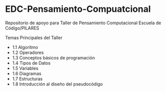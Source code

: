 # EDC-Pensamiento-Compuatcional
Repositorio de apoyo para Taller de Pensamiento Computacional Escuela de Código/PILARES

Temas Principales del Taller

 + 1.1 Algoritmo 
 + 1.2 Operadores 
 + 1.3 Conceptos básicos de programación 
 + 1.4 Tipos de Datos 
 + 1.5 Variables 
 + 1.6 Diagramas 
 + 1.7 Estructuras 
 + 1.8 Introducción al diseño del pseudocódigo
